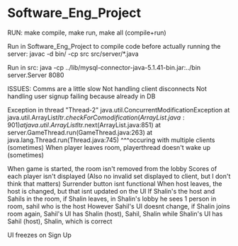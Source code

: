 # Software_Eng_Project

RUN: 
make compile, make run, make all (compile+run)

Run in Software_Eng_Project to compile code before actually running the server:
javac -d bin/ -cp src src/server/*.java

Run in src:
java -cp ../lib/mysql-connector-java-5.1.41-bin.jar:../bin server.Server 8080


ISSUES:
Comms are a little slow
Not handling client disconnects
Not handling user signup failing because already in DB

Exception in thread "Thread-2" java.util.ConcurrentModificationException
	at java.util.ArrayList$Itr.checkForComodification(ArrayList.java:901)
	at java.util.ArrayList$Itr.next(ArrayList.java:851)
	at server.GameThread.run(GameThread.java:263)
	at java.lang.Thread.run(Thread.java:745)
^^^occuring with multiple clients (sometimes)
When player leaves room, playerthread doesn't wake up (sometimes)

When game is started, the room isn't removed from the lobby
Scores of each player isn't displayed (Also no invalid set displayed to client, but I don't think that matters)
Surrender button isnt functional
When host leaves, the host is changed, but that isnt updated on the UI
If Shalin's the host and Sahils in the room, if Shalin leaves, in Shalin's lobby he sees 1 person in room, sahil who is the host
However Sahil's UI doesnt change, if Shalin joins room again, Sahil's UI has Shalin (host), Sahil, Shalin while Shalin's UI has Sahil (host), Shalin, which is correct

UI freezes on Sign Up
